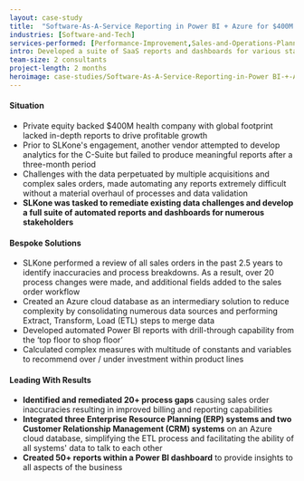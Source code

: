 ```yaml
---
layout: case-study
title:  "Software-As-A-Service Reporting in Power BI + Azure for $400M Health Enablement Company"
industries: [Software-and-Tech]
services-performed: [Performance-Improvement,Sales-and-Operations-Planning]
intro: Developed a suite of SaaS reports and dashboards for various stakeholders including C-Suite and private equity sponsors, which provided insights for critical business decisions such as where to best invest sales & marketing dollars for the highest percentage return
team-size: 2 consultants
project-length: 2 months
heroimage: case-studies/Software-As-A-Service-Reporting-in-Power BI-+-Azure-for-$400M-Health-Enablement-Company.jpg
---
```


#### Situation
- Private equity backed $400M health company with global footprint lacked in-depth reports to drive profitable growth​
- Prior to SLKone's engagement, another vendor attempted to develop analytics for the C-Suite but failed to produce meaningful reports after a three-month period​
- Challenges with the data perpetuated by multiple acquisitions and complex sales orders, made automating any reports extremely difficult without a material overhaul of processes and data validation​
- **SLKone was tasked to remediate existing data challenges and develop a full suite of automated reports and dashboards for numerous stakeholders**

#### Bespoke Solutions
- SLKone performed a review of all sales orders in the past 2.5 years to identify inaccuracies and process breakdowns. As a result, over 20 process changes were made, and additional fields added to the sales order workflow​
- Created an Azure cloud database as an intermediary solution to reduce complexity by consolidating numerous data sources and performing Extract, Transform, Load (ETL) steps to merge data​
- Developed automated Power BI reports with drill-through capability from the ‘top floor to shop floor’​
- Calculated complex measures with multitude of constants and variables to recommend over / under investment within product lines

#### Leading With Results
- **Identified and remediated 20+ process gaps** causing sales order inaccuracies resulting in improved billing and reporting capabilities​
- **Integrated three Enterprise Resource Planning (ERP) systems and two Customer Relationship Management (CRM) systems** on an Azure cloud database, simplifying the ETL process and facilitating the ability of all systems' data to talk to each other​
- **Created 50+ reports within a Power BI dashboard** to provide insights to all aspects of the business
